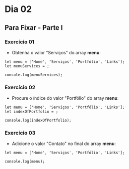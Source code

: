 # Dia 02

## Para Fixar - Parte I

### Exercício 01
- Obtenha o valor "Serviços" do array **menu**:
```
let menu = ['Home', 'Serviços', 'Portfólio', 'Links'];
let menuServices = ;

console.log(menuServices);
```

### Exercício 02
- Procure o índice do valor "Portfólio" do array **menu**:
```
let menu = ['Home', 'Serviços', 'Portfólio', 'Links'];
let indexOfPortfolio = ;

console.log(indexOfPortfolio);
```

### Exercício 03
- Adicione o valor "Contato" no final do array **menu**:
```
let menu = ['Home', 'Serviços', 'Portfólio', 'Links'];

console.log(menu);
```